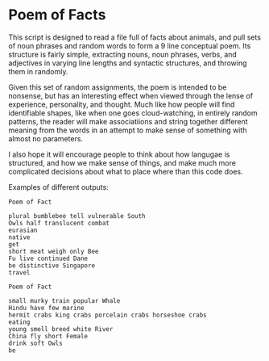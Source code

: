 # Poem of Facts

This script is designed to read a file full of facts about animals, and pull sets of noun phrases and random words to form a 9 line conceptual poem. Its structure is fairly simple, extracting nouns, noun phrases, verbs, and adjectives in varying line lengths and syntactic structures, and throwing them in randomly. 

Given this set of random assignments, the poem is intended to be nonsense, but has an interesting effect when viewed through the lense of experience, personality, and thought. Much like how people will find identifiable shapes, like when one goes cloud-watching, in entirely random patterns, the reader will make associatiions and string together different meaning from the words in an attempt to make sense of something with almost no parameters. 

I also hope it will encourage people to think about how langugae is structured, and how we make sense of things, and make much more complicated decisions about what to place where than this code does. 

Examples of different outputs:
```
Poem of Fact

plural bumblebee tell vulnerable South
Owls half translucent combat
eurasian
native
get
short meat weigh only Bee
Fu live continued Dane
be distinctive Singapore
travel
```

```
Poem of Fact

small murky train popular Whale
Hindu have few marine
hermit crabs king crabs porcelain crabs horseshoe crabs
eating
young smell breed white River
China fly short Female
drink soft Owls
be
```
